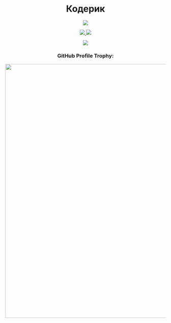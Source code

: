 <h1 align="center">Кодерик</h1>

<p align="center">
  <a href="https://github.com/0xc0d3rofficial">
    <img src="https://komarev.com/ghpvc/?username=0xc0d3rofficial&style=for-the-badge">
  </a>
</p>

<p align="center">
  <a href="https://github.com/0xc0d3rofficial">
    <img src="https://github-readme-stats.vercel.app/api?username=0xc0d3rofficial&count_private=true&theme=transparent&show_icons=true&hide_border=true&icon_color=blue&text_color=ffffff&ring_color=5d96f0">
  </a>
  <a href="https://github.com/0xc0d3rofficial">
    <img src="https://github-readme-stats.vercel.app/api/top-langs/?username=0xc0d3rofficial&count_private=true&theme=transparent&show_icons=true&hide_border=true&icon_color=5d96f0&text_color=ffffff&layout=compact">
  </a>
</p>

<p align="center">
  <a href="https://github.com/0xc0d3rofficial">
    <img src="https://github-profile-summary-cards.vercel.app/api/cards/profile-details?username=0xc0d3rofficial&theme=solarized_dark">
  </a>
</p>

<h3 align="center">GitHub Profile Trophy:</h3>
<p align="center">
  <a href="https://github.com/0xc0d3rofficial">
    <img width=800 src="https://github-profile-trophy.vercel.app/?username=0xc0d3rofficial&column=8&theme=discord&no-frame=true&no-bg=true"/>
  </a>
</p>
